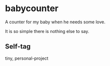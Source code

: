 # babycounter
A counter for my baby when he needs some love.

It is so simple there is nothing else to say. 

## Self-tag 
tiny, personal-project 

